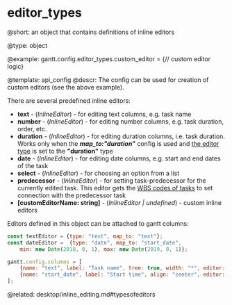 editor_types
=============

@short:
	an object that contains definitions of inline editors

@type: object



@example:
gantt.config.editor_types.custom_editor = {// custom editor logic}


@template:	api_config
@descr:
The config can be used for creation of custom editors (see the above example).

There are several predefined inline editors:

- <span class=subproperty>**text**</span> - (*InlineEditor*) - for editing text columns, e.g. task name
- <span class=subproperty>**number**</span> - (*InlineEditor*) - for editing number columns, e.g. task duration, order, etc.
- <span class=subproperty>**duration**</span> - (*InlineEditor*) - for editing duration columns, i.e. task duration.
Works only when the ***map_to:"duration"*** config is used and [the editor type](desktop/inline_editing.md#typesofeditors) is set to the **"duration"** type
- <span class=subproperty>**date**</span> - (*InlineEditor*) - for editing date columns, e.g. start and end dates of the task
- <span class=subproperty>**select**</span> - (*InlineEditor*) - for choosing an option from a list
- <span class=subproperty>**predecessor**</span> - (*InlineEditor*) - for setting task-predecessor for the currently edited task. This editor gets the [WBS codes of tasks](desktop/specifying_columns.md#wbscode) to set connection with the predecessor task
- <span class=subproperty>**[customEditorName: string]**</span> - (*InlineEditor | undefined*) - custom inline editors



Editors defined in this object can be attached to gantt columns:

~~~js
const textEditor = {type: "text", map_to: "text"};
const dateEditor =  {type: "date", map_to: "start_date",
	min: new Date(2018, 0, 1), max: new Date(2019, 0, 1)};

gantt.config.columns = [
	{name: "text", label: "Task name", tree: true, width: "*", editor: textEditor},
	{name: "start_date", label: "Start time", align: "center", editor: dateEditor}
];

~~~


@related:
desktop/inline_editing.md#typesofeditors